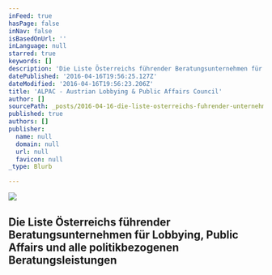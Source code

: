 ```yaml
---
inFeed: true
hasPage: false
inNav: false
isBasedOnUrl: ''
inLanguage: null
starred: true
keywords: []
description: 'Die Liste Österreichs führender Beratungsunternehmen für Lobbying, Public Affairs und alle politikbezogenen Beratungsleistungen'
datePublished: '2016-04-16T19:56:25.127Z'
dateModified: '2016-04-16T19:56:23.206Z'
title: 'ALPAC - Austrian Lobbying & Public Affairs Council'
author: []
sourcePath: _posts/2016-04-16-die-liste-osterreichs-fuhrender-unternehmen-fur-lobbying-pu.md
published: true
authors: []
publisher:
  name: null
  domain: null
  url: null
  favicon: null
_type: Blurb

---
```

![](https://s3-us-west-2.amazonaws.com/the-grid-img/p/c727703709754fc97c718a33f9e81f223b2e8e49.jpg)

## Die Liste Österreichs führender Beratungsunternehmen für Lobbying, Public Affairs und alle politikbezogenen Beratungsleistungen